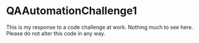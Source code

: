 # QAAutomationChallenge1
This is my response to a code challenge at work. Nothing much to see here. Please do not alter this code in any way.
